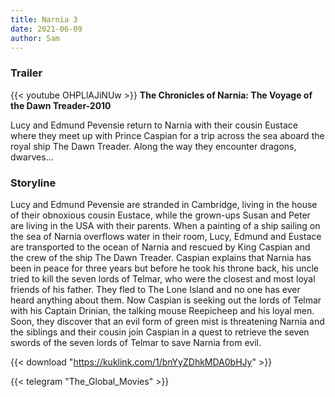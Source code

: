 ```yaml
---
title: Narnia 3
date: 2021-06-09
author: Sam
---
```


### Trailer
{{< youtube OHPLlAJiNUw >}}
**The Chronicles of Narnia: The Voyage of the Dawn Treader-2010**

Lucy and Edmund Pevensie return to Narnia with their cousin Eustace where they meet up with Prince Caspian for a trip across the sea aboard the royal ship The Dawn Treader. Along the way they encounter dragons, dwarves...

### Storyline
Lucy and Edmund Pevensie are stranded in Cambridge, living in the house of their obnoxious cousin Eustace, while the grown-ups Susan and Peter are living in the USA with their parents. When a painting of a ship sailing on the sea of Narnia overflows water in their room, Lucy, Edmund and Eustace are transported to the ocean of Narnia and rescued by King Caspian and the crew of the ship The Dawn Treader. Caspian explains that Narnia has been in peace for three years but before he took his throne back, his uncle tried to kill the seven lords of Telmar, who were the closest and most loyal friends of his father. They fled to The Lone Island and no one has ever heard anything about them. Now Caspian is seeking out the lords of Telmar with his Captain Drinian, the talking mouse Reepicheep and his loyal men. Soon, they discover that an evil form of green mist is threatening Narnia and the siblings and their cousin join Caspian in a quest to retrieve the seven swords of the seven lords of Telmar to save Narnia from evil.

{{< download "https://kuklink.com/1/bnYyZDhkMDA0bHJy" >}}


{{< telegram "The_Global_Movies" >}}

